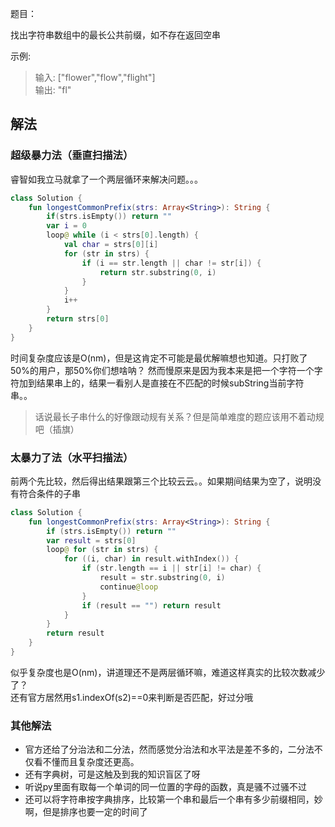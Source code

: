 题目：

找出字符串数组中的最长公共前缀，如不存在返回空串

示例:

>输入: ["flower","flow","flight"]  
输出: "fl"  

## 解法
### 超级暴力法（垂直扫描法）
睿智如我立马就拿了一个两层循环来解决问题。。。
```kotlin
class Solution {
    fun longestCommonPrefix(strs: Array<String>): String {
        if(strs.isEmpty()) return ""
        var i = 0
        loop@ while (i < strs[0].length) {
            val char = strs[0][i]
            for (str in strs) {
                if (i == str.length || char != str[i]) {
                    return str.substring(0, i)
                }
            }
            i++
        }
        return strs[0]
    }
}
```
时间复杂度应该是O(nm)，但是这肯定不可能是最优解嘛想也知道。只打败了50%的用户，那50%你们想啥呐？
然而慢原来是因为我本来是把一个字符一个字符加到结果串上的，结果一看别人是直接在不匹配的时候subString当前字符串。。
>话说最长子串什么的好像跟动规有关系？但是简单难度的题应该用不着动规吧（插旗）  

### 太暴力了法（水平扫描法）
前两个先比较，然后得出结果跟第三个比较云云。。如果期间结果为空了，说明没有符合条件的子串
```kotlin
class Solution {
    fun longestCommonPrefix(strs: Array<String>): String {
        if (strs.isEmpty()) return ""
        var result = strs[0]
        loop@ for (str in strs) {
            for ((i, char) in result.withIndex()) {
                if (str.length == i || str[i] != char) {
                    result = str.substring(0, i)
                    continue@loop
                }
                if (result == "") return result
            }
        }
        return result
    }
}
```
似乎复杂度也是O(nm)，讲道理还不是两层循环嘛，难道这样真实的比较次数减少了？  
还有官方居然用s1.indexOf(s2)==0来判断是否匹配，好过分哦

### 其他解法
* 官方还给了分治法和二分法，然而感觉分治法和水平法是差不多的，二分法不仅看不懂而且复杂度还更高。
* 还有字典树，可是这触及到我的知识盲区了呀
* 听说py里面有取每一个单词的同一位置的字母的函数，真是骚不过骚不过
* 还可以将字符串按字典排序，比较第一个串和最后一个串有多少前缀相同，妙啊，但是排序也要一定的时间了
